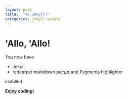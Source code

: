 ```yaml
---
layout: post
title:  "Yo Jekyll!"
categories: jekyll update
---
```


# 'Allo, 'Allo!

You now have

- Jekyll
- redcarpet markdown parser and Pygments highlighter

installed.

**Enjoy coding!**
